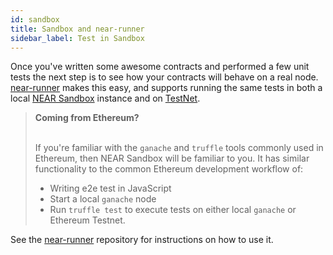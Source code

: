 ```yaml
---
id: sandbox
title: Sandbox and near-runner
sidebar_label: Test in Sandbox
---
```


Once you've written some awesome contracts and performed a few unit tests the next step is to see how your contracts will behave on a real node. [near-runner] makes this easy, and supports running the same tests in both a local [NEAR Sandbox](https://github.com/near/sandbox) instance and on [TestNet](https://docs.near.org/docs/concepts/networks).

<blockquote class="info">
<strong>Coming from Ethereum?</strong><br><br>
  
If you're familiar with the `ganache` and `truffle` tools commonly used in Ethereum, then NEAR Sandbox will be familiar to you. It has similar functionality to the common Ethereum development workflow of:
  
- Writing e2e test in JavaScript
- Start a local `ganache` node
- Run `truffle test` to execute tests on either local `ganache` or Ethereum Testnet.
</blockquote>

See the [near-runner] repository for instructions on how to use it.

  [near-runner]: https://github.com/near/runner
